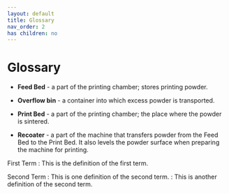 ```yaml
---
layout: default
title: Glossary
nav_order: 2
has children: no
---
```

# Glossary

- **Feed Bed** - a part of the printing chamber; stores printing powder.

- **Overflow bin** - a container into which excess powder is transported.

- **Print Bed** - a part of the printing chamber; the place where the powder is sintered.

- **Recoater** - a part of the machine that transfers powder from the Feed Bed to the Print Bed. It also levels the powder surface when preparing the machine for printing.


First Term
: This is the definition of the first term.

Second Term
: This is one definition of the second term.
: This is another definition of the second term.